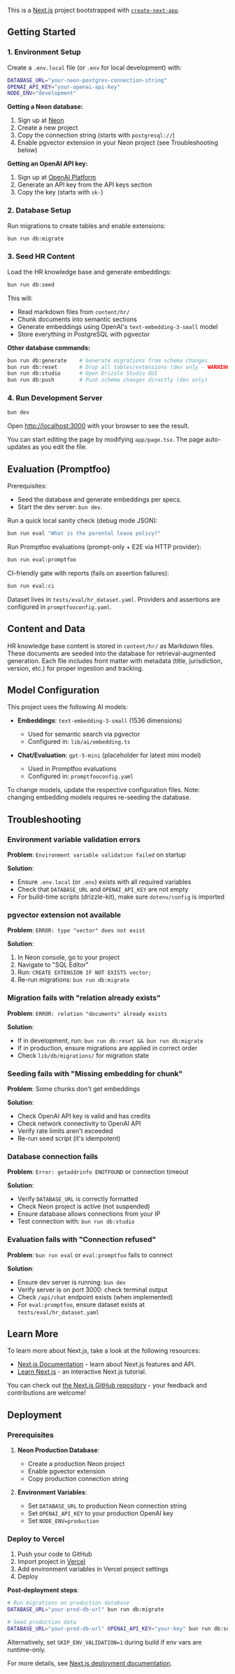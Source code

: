 This is a [Next.js](https://nextjs.org) project bootstrapped with [`create-next-app`](https://nextjs.org/docs/app/api-reference/cli/create-next-app).

## Getting Started

### 1. Environment Setup

Create a `.env.local` file (or `.env` for local development) with:

```bash
DATABASE_URL="your-neon-postgres-connection-string"
OPENAI_API_KEY="your-openai-api-key"
NODE_ENV="development"
```

**Getting a Neon database:**
1. Sign up at [Neon](https://neon.tech)
2. Create a new project
3. Copy the connection string (starts with `postgresql://`)
4. Enable pgvector extension in your Neon project (see Troubleshooting below)

**Getting an OpenAI API key:**
1. Sign up at [OpenAI Platform](https://platform.openai.com)
2. Generate an API key from the API keys section
3. Copy the key (starts with `sk-`)

### 2. Database Setup

Run migrations to create tables and enable extensions:

```bash
bun run db:migrate
```

### 3. Seed HR Content

Load the HR knowledge base and generate embeddings:

```bash
bun run db:seed
```

This will:
- Read markdown files from `content/hr/`
- Chunk documents into semantic sections
- Generate embeddings using OpenAI's `text-embedding-3-small` model
- Store everything in PostgreSQL with pgvector

**Other database commands:**

```bash
bun run db:generate    # Generate migrations from schema changes
bun run db:reset       # Drop all tables/extensions (dev only - WARNING: destroys data!)
bun run db:studio      # Open Drizzle Studio GUI
bun run db:push        # Push schema changes directly (dev only)
```

### 4. Run Development Server

```bash
bun dev
```

Open [http://localhost:3000](http://localhost:3000) with your browser to see the result.

You can start editing the page by modifying `app/page.tsx`. The page auto-updates as you edit the file.

## Evaluation (Promptfoo)

Prerequisites:
- Seed the database and generate embeddings per specs.
- Start the dev server: `bun dev`.

Run a quick local sanity check (debug mode JSON):

```bash
bun run eval "What is the parental leave policy?"
```

Run Promptfoo evaluations (prompt-only + E2E via HTTP provider):

```bash
bun run eval:promptfoo
```

CI-friendly gate with reports (fails on assertion failures):

```bash
bun run eval:ci
```

Dataset lives in `tests/eval/hr_dataset.yaml`. Providers and assertions are configured in `promptfooconfig.yaml`.

## Content and Data

HR knowledge base content is stored in `content/hr/` as Markdown files. These documents are seeded into the database for retrieval-augmented generation. Each file includes front matter with metadata (title, jurisdiction, version, etc.) for proper ingestion and tracking.

## Model Configuration

This project uses the following AI models:

- **Embeddings**: `text-embedding-3-small` (1536 dimensions)
  - Used for semantic search via pgvector
  - Configured in: `lib/ai/embedding.ts`

- **Chat/Evaluation**: `gpt-5-mini` (placeholder for latest mini model)
  - Used in Promptfoo evaluations
  - Configured in: `promptfooconfig.yaml`

To change models, update the respective configuration files. Note: changing embedding models requires re-seeding the database.

## Troubleshooting

### Environment variable validation errors

**Problem**: `Environment variable validation failed` on startup

**Solution**:
- Ensure `.env.local` (or `.env`) exists with all required variables
- Check that `DATABASE_URL` and `OPENAI_API_KEY` are not empty
- For build-time scripts (drizzle-kit), make sure `dotenv/config` is imported

### pgvector extension not available

**Problem**: `ERROR: type "vector" does not exist`

**Solution**:
1. In Neon console, go to your project
2. Navigate to "SQL Editor"
3. Run: `CREATE EXTENSION IF NOT EXISTS vector;`
4. Re-run migrations: `bun run db:migrate`

### Migration fails with "relation already exists"

**Problem**: `ERROR: relation "documents" already exists`

**Solution**:
- If in development, run: `bun run db:reset && bun run db:migrate`
- If in production, ensure migrations are applied in correct order
- Check `lib/db/migrations/` for migration state

### Seeding fails with "Missing embedding for chunk"

**Problem**: Some chunks don't get embeddings

**Solution**:
- Check OpenAI API key is valid and has credits
- Check network connectivity to OpenAI API
- Verify rate limits aren't exceeded
- Re-run seed script (it's idempotent)

### Database connection fails

**Problem**: `Error: getaddrinfo ENOTFOUND` or connection timeout

**Solution**:
- Verify `DATABASE_URL` is correctly formatted
- Check Neon project is active (not suspended)
- Ensure database allows connections from your IP
- Test connection with: `bun run db:studio`

### Evaluation fails with "Connection refused"

**Problem**: `bun run eval` or `eval:promptfoo` fails to connect

**Solution**:
- Ensure dev server is running: `bun dev`
- Verify server is on port 3000: check terminal output
- Check `/api/chat` endpoint exists (when implemented)
- For `eval:promptfoo`, ensure dataset exists at `tests/eval/hr_dataset.yaml`

## Learn More

To learn more about Next.js, take a look at the following resources:

- [Next.js Documentation](https://nextjs.org/docs) - learn about Next.js features and API.
- [Learn Next.js](https://nextjs.org/learn) - an interactive Next.js tutorial.

You can check out [the Next.js GitHub repository](https://github.com/vercel/next.js) - your feedback and contributions are welcome!

## Deployment

### Prerequisites

1. **Neon Production Database**:
   - Create a production Neon project
   - Enable pgvector extension
   - Copy production connection string

2. **Environment Variables**:
   - Set `DATABASE_URL` to production Neon connection string
   - Set `OPENAI_API_KEY` to your production OpenAI key
   - Set `NODE_ENV=production`

### Deploy to Vercel

1. Push your code to GitHub
2. Import project in [Vercel](https://vercel.com/new)
3. Add environment variables in Vercel project settings
4. Deploy

**Post-deployment steps**:
```bash
# Run migrations on production database
DATABASE_URL="your-prod-db-url" bun run db:migrate

# Seed production data
DATABASE_URL="your-prod-db-url" OPENAI_API_KEY="your-key" bun run db:seed
```

Alternatively, set `SKIP_ENV_VALIDATION=1` during build if env vars are runtime-only.

For more details, see [Next.js deployment documentation](https://nextjs.org/docs/app/building-your-application/deploying).

